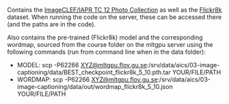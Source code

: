 Contains the [ImageCLEF/IAPR TC 12 Photo Collection](https://www.imageclef.org/photodata) as well as the [Flickr8k](https://www.kaggle.com/datasets/adityajn105/flickr8k) dataset. When running the code on the server, these can be accessed there (and the paths are in the code). 

Also contains the pre-trained (Flickr8k) model and the corresponding wordmap, sourced from the course folder on the mltgpu server using the following commands (run from command line when in the data folder):
+ MODEL: scp -P62266 XYZ@mltgpu.flov.gu.se:/srv/data/aics/03-image-captioning/data/BEST_checkpoint_flickr8k_5_10.pth.tar YOUR/FILE/PATH
+ WORDMAP: scp -P62266 XYZ@mltgpu.flov.gu.se:/srv/data/aics/03-image-captioning/data/out/wordmap_flickr8k_5_10.json YOUR/FILE/PATH
